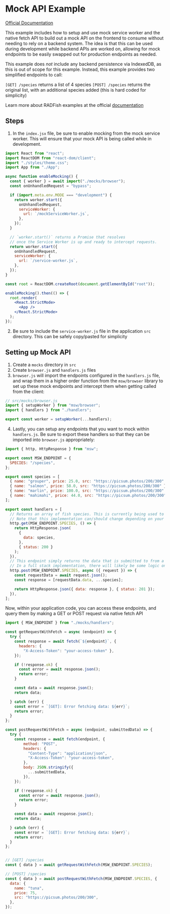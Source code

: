 # Mock API Example

[Official Documentation](https://nmfs-radfish.github.io/documentation/)

This example includes how to setup and use mock service worker and the native fetch API to build out a mock API on the frontend to consume without needing to rely on a backend system. The idea is that this can be used during development while backend APIs are worked on, allowing for mock endpoints to be easily swapped out for production endpoints as needed.

This example does _not_ include any backend persistence via IndexedDB, as this is out of scope for this example. Instead, this example provides two simplified endpoints to call:

`[GET] /species` returns a list of 4 species
`[POST] /species` returns the original list, with an additional species added (this is hard coded for simplicity)

Learn more about RADFish examples at the official [documentation](https://nmfs-radfish.github.io/documentation/docs/building-your-application/templates_examples)

## Steps

1. In the `index.jsx` file, be sure to enable mocking from the mock service worker. This will ensure that your mock API is being called while in development.

```jsx
import React from "react";
import ReactDOM from "react-dom/client";
import "./styles/theme.css";
import App from "./App";

async function enableMocking() {
  const { worker } = await import("./mocks/browser");
  const onUnhandledRequest = "bypass";

  if (import.meta.env.MODE === "development") {
    return worker.start({
      onUnhandledRequest,
      serviceWorker: {
        url: `/mockServiceWorker.js`,
      },
    });
  }

  // `worker.start()` returns a Promise that resolves
  // once the Service Worker is up and ready to intercept requests.
  return worker.start({
    onUnhandledRequest,
    serviceWorker: {
      url: `/service-worker.js`,
    },
  });
}

const root = ReactDOM.createRoot(document.getElementById("root"));

enableMocking().then(() => {
  root.render(
    <React.StrictMode>
      <App />
    </React.StrictMode>
  );
});
```

2. Be sure to include the `service-worker.js` file in the application `src` directory. This can be safely copy/pasted for simplicity

## Setting up Mock API

1. Create a `mocks` directory in `src`
2. Create `browser.js` and `handlers.js` files
3. `browser.js` will import the endpoints configured in the `handlers.js` file, and wrap them in a higher order function from the `msw/browser` library to set up these mock endpoints and intercept them when getting called from the client:

```js
// src/mocks/browser.js
import { setupWorker } from "msw/browser";
import { handlers } from "./handlers";

export const worker = setupWorker(...handlers);
```

4. Lastly, you can setup any endpoints that you want to mock within `handlers.js`. Be sure to export these handlers so that they can be imported into `browser.js` appropriately:

```js
import { http, HttpResponse } from "msw";

export const MSW_ENDPOINT = {
  SPECIES: "/species",
};

export const species = [
  { name: "grouper", price: 25.0, src: "https://picsum.photos/200/300" },
  { name: "salmon", price: 58.0, src: "https://picsum.photos/200/300" },
  { name: "marlin", price: 100.0, src: "https://picsum.photos/200/300" },
  { name: "mahimahi", price: 44.0, src: "https://picsum.photos/200/300" },
];

export const handlers = [
  // Returns an array of fish species. This is currently being used to demonstrate populating a dropdown form component with "data" from a server
  // Note that this implementation can/should change depending on your needs
  http.get(MSW_ENDPOINT.SPECIES, () => {
    return HttpResponse.json(
      {
        data: species,
      },
      { status: 200 }
    );
  }),
  // This endpoint simply returns the data that is submitted to from a form
  // In a full stack implementation, there will likely be some logic on the server to handle/store persistent data
  http.post(MSW_ENDPOINT.SPECIES, async ({ request }) => {
    const requestData = await request.json();
    const response = [requestData.data, ...species];

    return HttpResponse.json({ data: response }, { status: 201 });
  }),
];
```

Now, within your application code, you can access these endpoints, and query them by making a GET or POST request via native fetch API

```jsx
import { MSW_ENDPOINT } from "./mocks/handlers";

const getRequestWithFetch = async (endpoint) => {
  try {
    const response = await fetch(`${endpoint}`, {
      headers: { 
        "X-Access-Token": "your-access-token" },
    });

    if (!response.ok) {
      const error = await response.json();
      return error;
    }

    const data = await response.json();
    return data;

  } catch (err) {
    const error = `[GET]: Error fetching data: ${err}`;
    return error;
  }
};

const postRequestWithFetch = async (endpoint, submittedData) => {
  try {
    const response = await fetch(endpoint, {
        method: "POST",
        headers: {
          "Content-Type": "application/json",
          "X-Access-Token": "your-access-token",
        },
        body: JSON.stringify({
          ...submittedData,
        }),
    });

    if (!response.ok) {
      const error = await response.json();
      return error;
    }

    const data = await response.json();
    return data;

  } catch (err) {
    const error = `[GET]: Error fetching data: ${err}`;
    return error;
  }
};


// [GET] /species
const { data } = await getRequestWithFetch(MSW_ENDPOINT.SPECIES);

// [POST] /species
const { data } = await postRequestWithFetch(MSW_ENDPOINT.SPECIES, {
  data: {
    name: "tuna",
    price: 75,
    src: "https://picsum.photos/200/300",
  },
});
```
